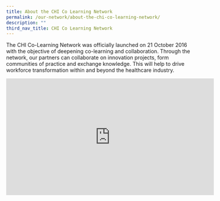 ```yaml
---
title: About the CHI Co Learning Network
permalink: /our-network/about-the-chi-co-learning-network/
description: ""
third_nav_title: CHI Co Learning Network
---
```

The CHI Co-Learning Network was officially launched on 21 October 2016 with the objective of deepening co-learning and collaboration. Through the network, our partners can collaborate on innovation projects, form communities of practice and exchange knowledge. This will help to drive workforce transformation within and beyond the healthcare industry.

<iframe width="560" height="315" src="https://www.youtube.com/embed/iGjKAr6gy6c" title="YouTube video player" frameborder="0" allow="accelerometer; autoplay; clipboard-write; encrypted-media; gyroscope; picture-in-picture; web-share" allowfullscreen=""></iframe>